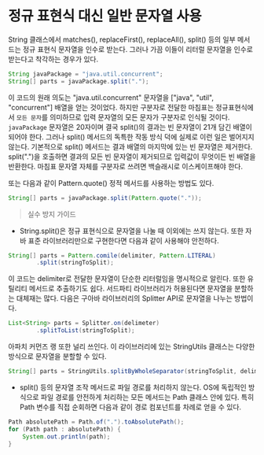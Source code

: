 # 정규 표현식 대신 일반 문자열 사용
String 클래스에서 matches(), replaceFirst(), replaceAll(), split() 등의 일부 메서드는 정규 표현식 문자열을 인수로 받는다.
그러나 가끔 이들이 리터럴 문자열을 인수로 받는다고 착각하는 경우가 있다.

```java
String javaPackage = "java.util.concurrent";
String[] parts = javaPackage.split(".");
```
이 코드의 원래 의도는 "java.util.concurrent" 문자열을 ["java", "util", "concurrent"] 배열을 얻는 것이었다.
하지만 구분자로 전달한 마침표는 정규표현식에서 `모든 문자`를 의미하므로 입력 문자열의 모든 문자가 구분자로 인식될 것이다.
`javaPackage` 문자열은 20자이며 결국 split()의 결과는 빈 문자열이 21개 담긴 배열이 되어야 한다.
그러나 split() 메서드의 독특한 작동 방식 덕에 실제로 이런 일은 벌어지지 않는다.
기본적으로 split() 메서드는 결과 배열의 마지막에 있는 빈 문자열은 제거한다.
split(".")을 호출하면 결과의 모든 빈 문자열이 제거되므로 입력값이 무엇이든 빈 배열을 반환한다.
마침표 문자열 자체를 구분자로 쓰려면 백슬래시로 이스케이프해야 한다.

또는 다음과 같이 Pattern.quote() 정적 메서드를 사용하는 방법도 있다.
```java
String[] parts = javaPackage.split(Pattern.quote("."));
```

> 실수 방지 가이드
* String.split()은 정규 표현식으로 문자열을 나눌 때 이외에는 쓰지 않는다. 또한 자바 표준 라이브러리만으로 구현한다면 다음과 같이 사용해야 안전하다.
```java
String[] parts = Pattern.comile(delimiter, Pattern.LITERAL)
        .split(stringToSplit);
```
이 코드는 delimiter로 전달한 문자열이 단순한 리터럴임을 명시적으로 알린다. 또한 유틸리티 메서드로 추출하기도 쉽다.
서드파티 라이브러리가 허용된다면 문자열을 분할하는 대체재는 많다.
다음은 구아바 라이브러리의 Splitter API로 문자열을 나누는 방법이다.

```java
List<String> parts = Splitter.on(delimeter)
        .splitToList(stringToSplit);
```
아파치 커먼즈 랭 또한 널리 쓰인다.
이 라이브러리에 있는 StringUtils 클래스는 다양한 방식으로 문자열을 분할할 수 있다.

```java
String[] parts = StringUtils.splitByWholeSeparator(stringToSplit, delimiter);
```

* split() 등의 문자열 조작 메서드로 파일 경로를 처리하지 않는다.
OS에 독립적인 방식으로 파일 경로를 안전하게 처리하는 모든 메서드는 Path 클래스 안에 있다.
특히 Path 변수를 직접 순회하면 다음과 같이 경로 컴포넌트를 차례로 얻을 수 있다.
```java
Path absolutePath = Path.of(".").toAbsolutePath();
for (Path path : absolutePath) {
    System.out.println(path);
}
```